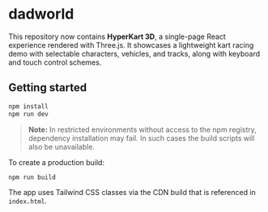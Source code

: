# dadworld

This repository now contains **HyperKart 3D**, a single-page React experience rendered with Three.js. It showcases a lightweight kart racing demo with selectable characters, vehicles, and tracks, along with keyboard and touch control schemes.

## Getting started

```bash
npm install
npm run dev
```

> **Note:** In restricted environments without access to the npm registry, dependency installation may fail. In such cases the build scripts will also be unavailable.

To create a production build:

```bash
npm run build
```

The app uses Tailwind CSS classes via the CDN build that is referenced in `index.html`.

